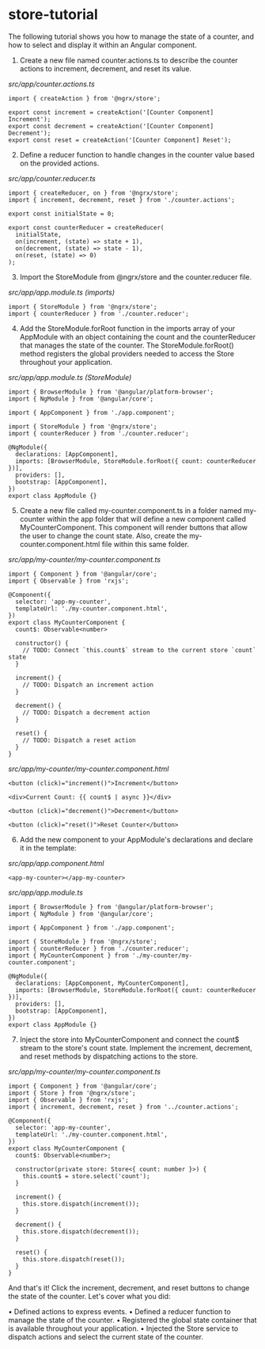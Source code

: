 # store-tutorial

The following tutorial shows you how to manage the state of a counter, and how to select and display it within an Angular component.

1.	Create a new file named counter.actions.ts to describe the counter actions to increment, decrement, and reset its value.

_src/app/counter.actions.ts_
```
import { createAction } from '@ngrx/store';

export const increment = createAction('[Counter Component] Increment');
export const decrement = createAction('[Counter Component] Decrement');
export const reset = createAction('[Counter Component] Reset');
```
2.	Define a reducer function to handle changes in the counter value based on the provided actions.

_src/app/counter.reducer.ts_
```
import { createReducer, on } from '@ngrx/store';
import { increment, decrement, reset } from './counter.actions';

export const initialState = 0;

export const counterReducer = createReducer(
  initialState,
  on(increment, (state) => state + 1),
  on(decrement, (state) => state - 1),
  on(reset, (state) => 0)
);
```
3.	Import the StoreModule from @ngrx/store and the counter.reducer file.

_src/app/app.module.ts (imports)_
```
import { StoreModule } from '@ngrx/store';
import { counterReducer } from './counter.reducer';
```
4.	Add the StoreModule.forRoot function in the imports array of your AppModule with an object containing the count and the counterReducer that manages the state of the counter. The StoreModule.forRoot() method registers the global providers needed to access the Store throughout your application.

_src/app/app.module.ts (StoreModule)_
```
import { BrowserModule } from '@angular/platform-browser';
import { NgModule } from '@angular/core';
 
import { AppComponent } from './app.component';
 
import { StoreModule } from '@ngrx/store';
import { counterReducer } from './counter.reducer';
 
@NgModule({
  declarations: [AppComponent],
  imports: [BrowserModule, StoreModule.forRoot({ count: counterReducer })],
  providers: [],
  bootstrap: [AppComponent],
})
export class AppModule {}
```
5.	Create a new file called my-counter.component.ts in a folder named my-counter within the app folder that will define a new component called MyCounterComponent. This component will render buttons that allow the user to change the count state. Also, create the my-counter.component.html file within this same folder.

_src/app/my-counter/my-counter.component.ts_
```
import { Component } from '@angular/core';
import { Observable } from 'rxjs';
 
@Component({
  selector: 'app-my-counter',
  templateUrl: './my-counter.component.html',
})
export class MyCounterComponent {
  count$: Observable<number>
 
  constructor() {
    // TODO: Connect `this.count$` stream to the current store `count` state
  }
 
  increment() {
    // TODO: Dispatch an increment action
  }
 
  decrement() {
    // TODO: Dispatch a decrement action
  }
 
  reset() {
    // TODO: Dispatch a reset action
  }
}
```
_src/app/my-counter/my-counter.component.html_
```
<button (click)="increment()">Increment</button>

<div>Current Count: {{ count$ | async }}</div>

<button (click)="decrement()">Decrement</button>

<button (click)="reset()">Reset Counter</button>
```
6.	Add the new component to your AppModule's declarations and declare it in the template:

_src/app/app.component.html_
```
<app-my-counter></app-my-counter>
```

_src/app/app.module.ts_
```
import { BrowserModule } from '@angular/platform-browser';
import { NgModule } from '@angular/core';
 
import { AppComponent } from './app.component';
 
import { StoreModule } from '@ngrx/store';
import { counterReducer } from './counter.reducer';
import { MyCounterComponent } from './my-counter/my-counter.component';
 
@NgModule({
  declarations: [AppComponent, MyCounterComponent],
  imports: [BrowserModule, StoreModule.forRoot({ count: counterReducer })],
  providers: [],
  bootstrap: [AppComponent],
})
export class AppModule {}
```
7.	Inject the store into MyCounterComponent and connect the count$ stream to the store's count state. Implement the increment, decrement, and reset methods by dispatching actions to the store.

_src/app/my-counter/my-counter.component.ts_
```
import { Component } from '@angular/core';
import { Store } from '@ngrx/store';
import { Observable } from 'rxjs';
import { increment, decrement, reset } from '../counter.actions';
 
@Component({
  selector: 'app-my-counter',
  templateUrl: './my-counter.component.html',
})
export class MyCounterComponent {
  count$: Observable<number>;
 
  constructor(private store: Store<{ count: number }>) {
    this.count$ = store.select('count');
  }
 
  increment() {
    this.store.dispatch(increment());
  }
 
  decrement() {
    this.store.dispatch(decrement());
  }
 
  reset() {
    this.store.dispatch(reset());
  }
}
```
And that's it! Click the increment, decrement, and reset buttons to change the state of the counter.
Let's cover what you did:

•	Defined actions to express events.
•	Defined a reducer function to manage the state of the counter.
•	Registered the global state container that is available throughout your application.
•	Injected the Store service to dispatch actions and select the current state of the counter.
